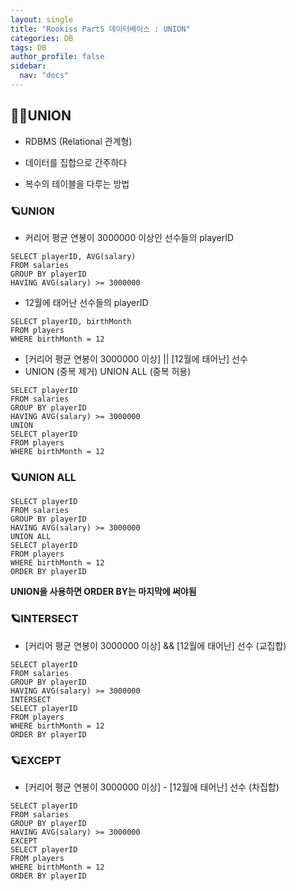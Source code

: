 ```yaml
---
layout: single
title: "Rookiss Part5 데이터베이스 : UNION"
categories: DB
tags: DB
author_profile: false
sidebar:
  nav: "docs"
---
```


## 🙇‍♀️UNION



* RDBMS (Relational 관계형)
* 데이터를 집합으로 간주하다

* 복수의 테이블을 다루는 방법


### 🪐UNION


* 커리어 평균 연봉이 3000000 이상인 선수들의 playerID
```
SELECT playerID, AVG(salary)
FROM salaries
GROUP BY playerID
HAVING AVG(salary) >= 3000000
```


* 12월에 태어난 선수들의 playerID
```
SELECT playerID, birthMonth
FROM players
WHERE birthMonth = 12
```


* [커리어 평균 연봉이 3000000 이상] || [12월에 태어난] 선수
* UNION (중복 제거) UNION ALL (중복 허용)
```
SELECT playerID
FROM salaries
GROUP BY playerID
HAVING AVG(salary) >= 3000000
UNION
SELECT playerID
FROM players
WHERE birthMonth = 12
```

### 🪐UNION ALL

```
SELECT playerID
FROM salaries
GROUP BY playerID
HAVING AVG(salary) >= 3000000
UNION ALL
SELECT playerID
FROM players
WHERE birthMonth = 12
ORDER BY playerID
```
**UNION을 사용하면 ORDER BY는 마지막에 써야됨**



### 🪐INTERSECT


* [커리어 평균 연봉이 3000000 이상] && [12월에 태어난] 선수 (교집합)
```
SELECT playerID
FROM salaries
GROUP BY playerID
HAVING AVG(salary) >= 3000000
INTERSECT
SELECT playerID
FROM players
WHERE birthMonth = 12
ORDER BY playerID
```

### 🪐EXCEPT


* [커리어 평균 연봉이 3000000 이상] - [12월에 태어난] 선수 (차집합)
```
SELECT playerID
FROM salaries
GROUP BY playerID
HAVING AVG(salary) >= 3000000
EXCEPT
SELECT playerID
FROM players
WHERE birthMonth = 12
ORDER BY playerID
```
